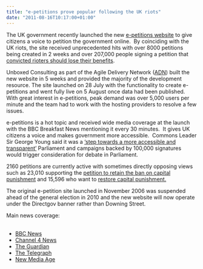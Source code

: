 ```yaml
---
title: "e-petitions prove popular following the UK riots"
date: "2011-08-16T10:17:00+01:00"
---
```


<p>The UK government recently launched the new <a href="http://epetitions.direct.gov.uk/">e-petitions website</a> to give citizens a voice to petition the government online. &nbsp;By coinciding with the UK riots, the site received unprecedented hits with over 8000 petitions being created in 2 weeks and over 207,000 people signing a petition that <a href="http://epetitions.direct.gov.uk/petitions/7337">convicted rioters should lose their benefits</a>.</p>

<p>Unboxed Consulting as part of the Agile Delivery Network (<a href="http://www.agiledelivery.net/">ADN</a>) built the new website in 5 weeks and provided the majority of the development resource. The site launched on 28 July with the functionality to create e-petitions and went fully live on 5 August once data had been published. With great interest in e-petitions, peak demand was over 5,000 users per minute and&nbsp;the team had to work with the hosting providers to resolve a few issues.&nbsp;</p>

<p>e-petitions is a hot topic and received wide media coverage at the launch with the BBC Breakfast News mentioning it every 30 minutes. &nbsp;It gives UK citizens a voice and makes government more accessible. &nbsp;Commons Leader Sir George Young said it was a <a href="http://www.telegraph.co.uk/news/politics/8669763/Popular-e-petitions-will-now-be-debated-in-Parliament">&lsquo;step towards a more accessible and transparent&rsquo;</a> Parliament and campaigns backed by 100,000 signatures would trigger consideration for debate in Parliament.</p>

<p><span>2160 petitions are currently active with sometimes directly opposing views such as 23,010 supporting the <a href="http://epetitions.direct.gov.uk/petitions/1090">petition to retain the ban on capital punishment</a> and 15,596 who want to <a href="http://epetitions.direct.gov.uk/petitions/138">restore capital punishment.</a></span></p>

<p><span>The original e-petition site launched in November 2006 was suspended ahead of the general election in 2010 and the new website will now operate under the Directgov banner rather than Downing Street.</span></p>

<div><span>Main news coverage:</span></div>

<div>&nbsp;</div>

<ul>
<li><a href="http://www.bbc.co.uk/news/uk-politics-14338264">BBC News</a></li>
<li><a href="http://www.channel4.com/news/government-relaunches-e-petition-website">Channel 4 News</a></li>
<li><a href="http://www.guardian.co.uk/government-computing-network/2011/jul/29/parliament-epetitions-directgov">The Guardian</a></li>
<li><a href="http://www.telegraph.co.uk/news/politics/8669763/Popular-e-petitions-will-now-be-debated-in-Parliament">The Telegraph</a></li>
<li><a href="http://www.nma.co.uk/government-launches-new-petitions-website-to-boost-online-political-engagement/3028856.article">New Media Age</a></li>
</ul>
